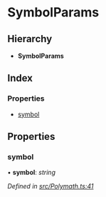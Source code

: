 # SymbolParams

## Hierarchy

* **SymbolParams**

## Index

### Properties

* [symbol](_polymath_.symbolparams.md#symbol)

## Properties

### symbol

• **symbol**: _string_

_Defined in_ [_src/Polymath.ts:41_](https://github.com/PolymathNetwork/polymath-sdk/blob/e8bbc1e/src/Polymath.ts#L41)

